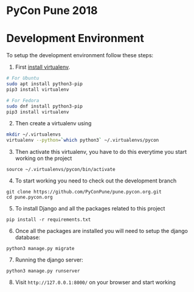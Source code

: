 PyCon Pune 2018
===============

# Development Environment
To setup the development environment follow these steps:

1. First [install virtualenv](https://virtualenv.pypa.io/en/stable/installation/).
```bash
# For Ubuntu
sudo apt install python3-pip
pip3 install virtualenv

# For Fedora
sudo dnf install python3-pip
pip3 install virtualenv
```

2. Then create a virtualenv using
```bash
mkdir ~/.virtualenvs
virtualenv --python=`which python3` ~/.virtualenvs/pycon
```

3. Then activate this virtualenv, you have to do this everytime you start
   working on the project
```
source ~/.virtualenvs/pycon/bin/activate
```

4. To start working you need to check out the development branch
```
git clone https://github.com/PyConPune/pune.pycon.org.git
cd pune.pycon.org
```

5. To install Django and all the packages related to this project
```
pip install -r requirements.txt
```

6. Once all the packages are installed you will need to setup the django database:
```
python3 manage.py migrate
```

7. Running the django server:
```
python3 manage.py runserver
```

8. Visit `http://127.0.0.1:8000/` on your browser and start working
